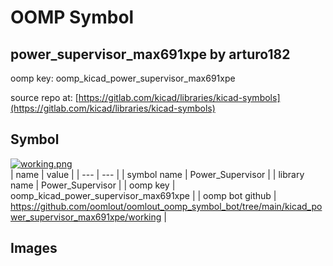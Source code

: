 # OOMP Symbol  
## power_supervisor_max691xpe  by arturo182  
  
oomp key: oomp_kicad_power_supervisor_max691xpe  
  
source repo at: [https://gitlab.com/kicad/libraries/kicad-symbols](https://gitlab.com/kicad/libraries/kicad-symbols)  
## Symbol  
  
[![working.png](working_600.png)](working.png)  
| name | value | 
| --- | --- | 
| symbol name | Power_Supervisor | 
| library name | Power_Supervisor | 
| oomp key | oomp_kicad_power_supervisor_max691xpe | 
| oomp bot github | https://github.com/oomlout/oomlout_oomp_symbol_bot/tree/main/kicad_power_supervisor_max691xpe/working | 
## Images  
